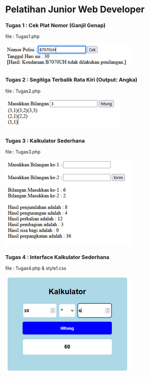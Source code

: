 # Pelatihan Junior Web Developer

### Tugas 1 : Cek Plat Nomor (Ganjil Genap)
file : Tugas1.php

<img src="https://github.com/intom99/Pelatihan-Junior-Web-Developer/blob/master/screenshoot/ss1.PNG" alt="Screenshoot Tugas1"/>

### Tugas 2 : Segitiga Terbalik Rata Kiri (Output: Angka)
file : Tugas2.php

<img src="https://github.com/intom99/Pelatihan-Junior-Web-Developer/blob/master/screenshoot/ss2.PNG" alt="Screenshoot Tugas2"/>

### Tugas 3 : Kalkulator Sederhana
file : Tugas3.php

<img src="https://github.com/intom99/Pelatihan-Junior-Web-Developer/blob/master/screenshoot/ss3.PNG" alt="Screenshoot Tugas3"/>

### Tugas 4 : Interface Kalkulator Sederhana
file : Tugas4.php & style1.css

<img src="https://github.com/intom99/Pelatihan-Junior-Web-Developer/blob/master/screenshoot/ss4.PNG" alt="Screenshoot Tugas4"/>